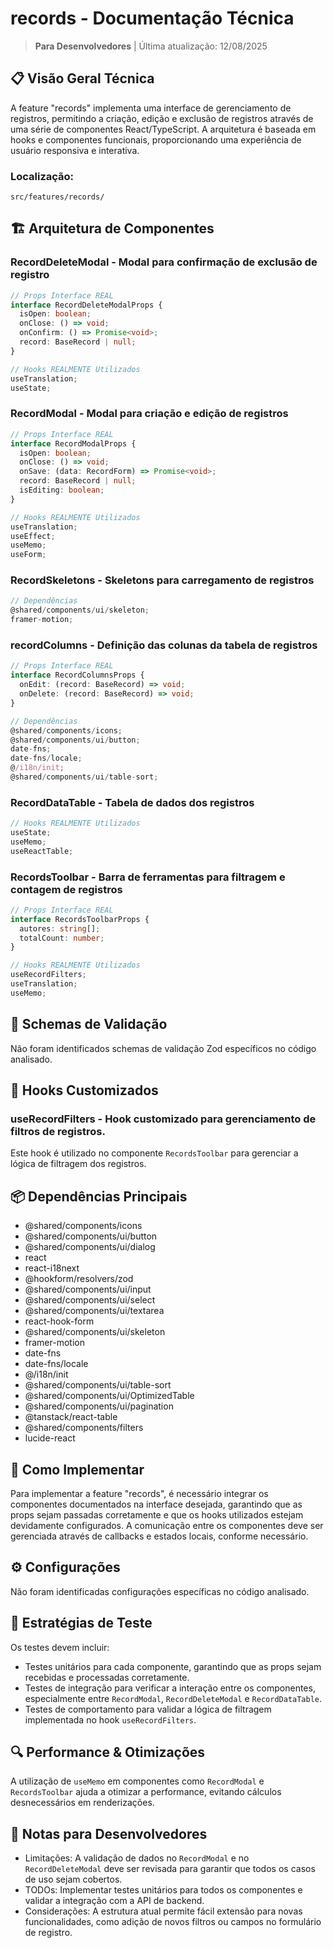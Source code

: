 # records - Documentação Técnica

> **Para Desenvolvedores** | Última atualização: 12/08/2025

## 📋 Visão Geral Técnica

A feature "records" implementa uma interface de gerenciamento de registros, permitindo a criação, edição e exclusão de registros através de uma série de componentes React/TypeScript. A arquitetura é baseada em hooks e componentes funcionais, proporcionando uma experiência de usuário responsiva e interativa.

### **Localização:**
```
src/features/records/
```

## 🏗️ Arquitetura de Componentes

### **RecordDeleteModal** - Modal para confirmação de exclusão de registro
```typescript
// Props Interface REAL
interface RecordDeleteModalProps {
  isOpen: boolean;
  onClose: () => void;
  onConfirm: () => Promise<void>;
  record: BaseRecord | null;
}

// Hooks REALMENTE Utilizados
useTranslation;
useState;
```

### **RecordModal** - Modal para criação e edição de registros
```typescript
// Props Interface REAL
interface RecordModalProps {
  isOpen: boolean;
  onClose: () => void;
  onSave: (data: RecordForm) => Promise<void>;
  record: BaseRecord | null;
  isEditing: boolean;
}

// Hooks REALMENTE Utilizados
useTranslation;
useEffect;
useMemo;
useForm;
```

### **RecordSkeletons** - Skeletons para carregamento de registros
```typescript
// Dependências
@shared/components/ui/skeleton;
framer-motion;
```

### **recordColumns** - Definição das colunas da tabela de registros
```typescript
// Props Interface REAL
interface RecordColumnsProps {
  onEdit: (record: BaseRecord) => void;
  onDelete: (record: BaseRecord) => void;
}

// Dependências
@shared/components/icons;
@shared/components/ui/button;
date-fns;
date-fns/locale;
@/i18n/init;
@shared/components/ui/table-sort;
```

### **RecordDataTable** - Tabela de dados dos registros
```typescript
// Hooks REALMENTE Utilizados
useState;
useMemo;
useReactTable;
```

### **RecordsToolbar** - Barra de ferramentas para filtragem e contagem de registros
```typescript
// Props Interface REAL
interface RecordsToolbarProps {
  autores: string[];
  totalCount: number;
}

// Hooks REALMENTE Utilizados
useRecordFilters;
useTranslation;
useMemo;
```

## 🔧 Schemas de Validação

Não foram identificados schemas de validação Zod específicos no código analisado.

## 🎯 Hooks Customizados

### **useRecordFilters** - Hook customizado para gerenciamento de filtros de registros.
Este hook é utilizado no componente `RecordsToolbar` para gerenciar a lógica de filtragem dos registros.

## 📦 Dependências Principais

- @shared/components/icons
- @shared/components/ui/button
- @shared/components/ui/dialog
- react
- react-i18next
- @hookform/resolvers/zod
- @shared/components/ui/input
- @shared/components/ui/select
- @shared/components/ui/textarea
- react-hook-form
- @shared/components/ui/skeleton
- framer-motion
- date-fns
- date-fns/locale
- @/i18n/init
- @shared/components/ui/table-sort
- @shared/components/ui/OptimizedTable
- @shared/components/ui/pagination
- @tanstack/react-table
- @shared/components/filters
- lucide-react

## 🚀 Como Implementar

Para implementar a feature "records", é necessário integrar os componentes documentados na interface desejada, garantindo que as props sejam passadas corretamente e que os hooks utilizados estejam devidamente configurados. A comunicação entre os componentes deve ser gerenciada através de callbacks e estados locais, conforme necessário.

## ⚙️ Configurações

Não foram identificadas configurações específicas no código analisado.

## 🧪 Estratégias de Teste

Os testes devem incluir:
- Testes unitários para cada componente, garantindo que as props sejam recebidas e processadas corretamente.
- Testes de integração para verificar a interação entre os componentes, especialmente entre `RecordModal`, `RecordDeleteModal` e `RecordDataTable`.
- Testes de comportamento para validar a lógica de filtragem implementada no hook `useRecordFilters`.

## 🔍 Performance & Otimizações

A utilização de `useMemo` em componentes como `RecordModal` e `RecordsToolbar` ajuda a otimizar a performance, evitando cálculos desnecessários em renderizações.

## 📝 Notas para Desenvolvedores

- Limitações: A validação de dados no `RecordModal` e no `RecordDeleteModal` deve ser revisada para garantir que todos os casos de uso sejam cobertos.
- TODOs: Implementar testes unitários para todos os componentes e validar a integração com a API de backend.
- Considerações: A estrutura atual permite fácil extensão para novas funcionalidades, como adição de novos filtros ou campos no formulário de registro.